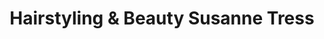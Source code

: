 ---
title: "Hairstyling & Beauty Susanne Tress"
url: /karlsruhe/hairstyling-und-beauty-susanne-tress/
shop: Friseur
---
